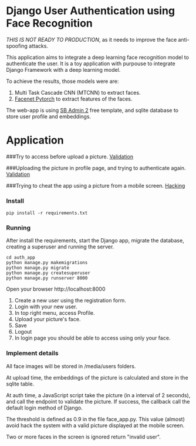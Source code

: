 # Django User Authentication using Face Recognition

*THIS IS NOT READY TO PRODUCTION*, as it needs to improve the face anti-spoofing attacks.

This application aims to integrate a deep learning face recognition model to authenticate the user. It is a toy application with purpouse to integrate Django Framework with a deep learning model.

To achieve the results, those models were are: 

1) Multi Task Cascade CNN (MTCNN) to extract faces.
2) [Facenet Pytorch](https://github.com/timesler/facenet-pytorch) to extract features of the faces.

The web-app is using [SB Admin 2](https://github.com/StartBootstrap/startbootstrap-sb-admin-2) free template, and sqlite database to store user profile and embeddings.


# Application
###Try to access before upload a picture.
[Validation](validation_1.gif)


###Uploading the picture in profile page, and trying to authenticate again.
[Validation](validation_2.gif)


###Trying to cheat the app using a picture from a mobile screen.
[Hacking](validation_3.gif)


### Install

```
pip install -r requirements.txt
```


### Running 

After install the requirements, start the Django app, migrate the database, creating a superuser and running the server.
```
cd auth_app
python manage.py makemigrations
python manage.py migrate
python manage.py createsuperuser
python manage.py runserver 8000
```

Open your browser http://localhost:8000

1. Create a new user using the registration form.
2. Login with your new user.
3. In top right menu, access Profile.
4. Upload your picture's face.
5. Save
6. Logout
7. In login page you should be able to access using only your face.


### Implement details

All face images will be stored in /media/users folders.

At upload time, the embeddings of the picture is calculated and store in the sqlite table.

At auth time, a JavaScript script take the picture (in a interval of 2 seconds), and call the endpoint to validate the picture. If success, the callback call the default login method of Django.

The threshold is defined as 0.9 in the file face_app.py. This value (almost) avoid hack the system with a valid picture displayed at the mobile screen.

Two or more faces in the screen is ignored return "invalid user".
